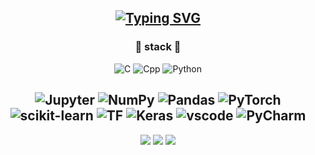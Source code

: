 <div align=center>  

[![Typing SVG](https://readme-typing-svg.demolab.com?font=Fira+Code&weight=700&size=25&duration=2500&pause=1000&color=061203&center=true&width=435&lines=Hi+there+%F0%9F%91%8B%2C+I'm+Minwoo+Pyeon)](https://git.io/typing-svg)
  -------------
  ### 🌱 stack 🌱

  ![C](https://img.shields.io/badge/C-A8B9CC?style=flat-square&logo=C&logoColor=white)
  ![Cpp](https://img.shields.io/badge/C++-00599C?style=flat-square&logo=cplusplus&logoColor=white)
  ![Python](https://img.shields.io/badge/Python-3776AB?style=flat-square&logo=Python&logoColor=white)
  
  ![Jupyter](https://img.shields.io/badge/Jupyter-F37626?style=flat-square&logo=jupyter&logoColor=white)
  ![NumPy](https://img.shields.io/badge/NumPy-013243?style=flat-square&logo=numpy&logoColor=white)
  ![Pandas](https://img.shields.io/badge/pandas-150458?style=flat-square&logo=pandas&logoColor=white)
  ![PyTorch](https://img.shields.io/badge/PyTorch-EE4C2C?style=flat-square&logo=PyTorch&logoColor=white)
  ![scikit-learn](https://img.shields.io/badge/scikitlearn-F7931E?style=flat-square&logo=scikitlearn&logoColor=white)
  ![TF](https://img.shields.io/badge/TensorFlow-FF6F00?style=flat-square&logo=tensorflow&logoColor=white)
  ![Keras](https://img.shields.io/badge/Keras-D00000?style=flat-square&logo=keras&logoColor=white)
  ![vscode](https://img.shields.io/badge/VSCode-007ACC?style=flat-square&logo=visualstudiocode&logoColor=white)
  ![PyCharm](https://img.shields.io/badge/PyCharm-000000?style=flat-square&logo=pycharm&logoColor=white)
  -------------
  ![](http://github-profile-summary-cards.vercel.app/api/cards/profile-details?username=MinwooPyeon&theme=nord_dark)
  ![](http://github-profile-summary-cards.vercel.app/api/cards/repos-per-language?username=MinwooPyeon&theme=nord_dark)
  ![](http://github-profile-summary-cards.vercel.app/api/cards/stats?username=MinwooPyeon&theme=nord_dark)
</div>

